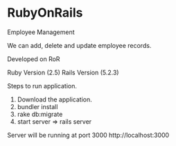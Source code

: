 # RubyOnRails

Employee Management

We can add, delete and update employee records.

Developed on RoR 

Ruby Version (2.5)
Rails Version (5.2.3)

Steps to run application.
1) Download the application.
2) bundler install
3) rake db:migrate
4) start server => rails server

Server will be running at port 3000
http://localhost:3000

